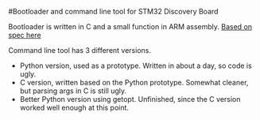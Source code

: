 #Bootloader and command line tool for STM32 Discovery Board

Bootloader is written in C and a small function in ARM assembly.
[Based on spec here](http://www.st.com/content/ccc/resource/technical/document/application_note/51/5f/03/1e/bd/9b/45/be/CD00264342.pdf/files/CD00264342.pdf/jcr:content/translations/en.CD00264342.pdf)

Command line tool has 3 different versions.
* Python version, used as a prototype. Written in about a day, so code is ugly.
* C version, written based on the Python prototype. Somewhat cleaner, but parsing args in C is still ugly.
* Better Python version using getopt. Unfinished, since the C version worked well enough at this point.


